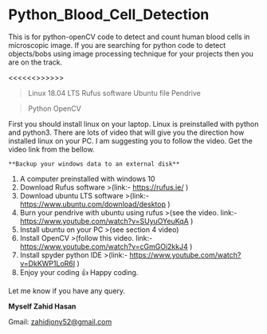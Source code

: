 # Python_Blood_Cell_Detection
This is for python-openCV code to detect and count human blood cells in microscopic image. If you are searching for python code to detect objects/bobs using image processing technique for your projects then you are on the track.

<<<<<<<Tools>>>>>>>
>Linux 18.04 LTS
  >Rufus software
  >Ubuntu file
  >Pendrive

>Python
>OpenCV

First you should install linux on your laptop. Linux is preinstalled with python and python3. There are lots of video that will give you the direction how installed linux on your PC. I am suggesting you to follow the video. Get the video link from the bellow.

    **Backup your windows data to an external disk**
1. A computer preinstalled with windows 10
2. Download Rufus software >(link:- https://rufus.ie/ )
3. Download ubuntu LTS software >(link:- https://www.ubuntu.com/download/desktop )
4. Burn your pendrive with ubuntu using rufus >(see the video. link:-https://www.youtube.com/watch?v=SUyuOYeuKqA ) 
5. Install ubuntu on your PC >(see section 4 video)
6. Install OpenCV >(follow this video. link:- https://www.youtube.com/watch?v=cGmGOi2kkJ4 )
7. Install spyder python IDE >(link:- https://www.youtube.com/watch?v=DkKWP1LoR6I )
8. Enjoy your coding 👍 Happy coding.

Let me know if you have any query.

**Myself Zahid Hasan**

Gmail: zahidjony52@gmail.com
